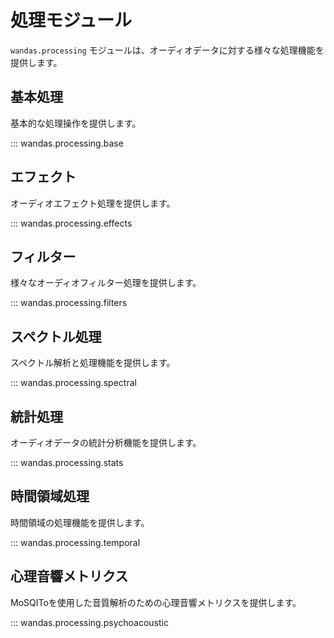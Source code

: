 # 処理モジュール

`wandas.processing` モジュールは、オーディオデータに対する様々な処理機能を提供します。

## 基本処理

基本的な処理操作を提供します。

::: wandas.processing.base

## エフェクト

オーディオエフェクト処理を提供します。

::: wandas.processing.effects

## フィルター

様々なオーディオフィルター処理を提供します。

::: wandas.processing.filters

## スペクトル処理

スペクトル解析と処理機能を提供します。

::: wandas.processing.spectral

## 統計処理

オーディオデータの統計分析機能を提供します。

::: wandas.processing.stats

## 時間領域処理

時間領域の処理機能を提供します。

::: wandas.processing.temporal

## 心理音響メトリクス

MoSQIToを使用した音質解析のための心理音響メトリクスを提供します。

::: wandas.processing.psychoacoustic
